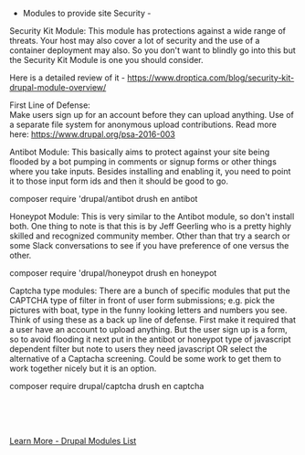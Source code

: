 
- Modules to provide site Security -

Security Kit Module:
This module has protections against a wide range of threats.  Your host may also cover a lot of security and the use of a container deployment may also.  So you don't want to blindly go into this but the Security Kit Module is one you should consider.

Here is a detailed review of it - https://www.droptica.com/blog/security-kit-drupal-module-overview/









































First Line of Defense:  
Make users sign up for an account before they can upload anything.
Use of a separate file system for anonymous upload contributions. Read more here:
https://www.drupal.org/psa-2016-003


Antibot Module:
This basically aims to protect against your site being flooded by a bot pumping in comments or signup forms or other things where you take inputs.  Besides installing and enabling it, you need to point it to those input form ids and then it should be good to go.

composer require 'drupal/antibot
drush en antibot





































Honeypot Module:
This is very similar to the Antibot module, so don't install both.  One thing to note is that this is by Jeff Geerling who is a pretty highly skilled and recognized community member.  Other than that try a search or some Slack conversations to see if you have preference of one versus the other. 

composer require 'drupal/honeypot
drush en honeypot









































Captcha type modules: 
There are a bunch of specific modules that put the CAPTCHA type of filter in front of user form submissions; e.g. pick the pictures with boat, type in the funny looking letters and numbers you see.  Think of using these as a back up line of defense.  First make it required that a user have an account to upload anything.  But the user sign up is a form, so to avoid flooding it next put in the antibot or honeypot type of javascript dependent filter but note to users they need javascript OR select the alternative of a Captacha screening.  Could be some work to get them to work together nicely but it is an option.

composer require drupal/captcha
drush en captcha



<br>
<br>
<br>

[Learn More - Drupal Modules List](../chapters.md#drupal-modules)

